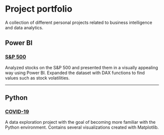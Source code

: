 # Project portfolio
A collection of different personal projects related to business intelligence and data analytics.
## Power BI
### [S&P 500](https://github.com/max-montin/SP500)
Analyzed stocks on the S&P 500 and presented them in a visually appealing way using Power BI. Expanded the dataset with DAX functions to find values such as stock volatilities.
***
## Python
### [COVID-19](https://github.com/max-montin/COVID-19)
A data exploration project with the goal of becoming more familiar with the Python environment. Contains several visualizations created with Matplotlib.

